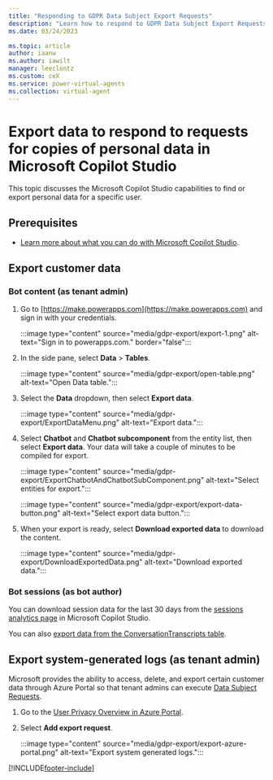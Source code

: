 ```yaml
---
title: "Responding to GDPR Data Subject Export Requests"
description: "Learn how to respond to GDPR Data Subject Export Requests for Microsoft Copilot Studio."
ms.date: 03/24/2023

ms.topic: article
author: iaanw
ms.author: iawilt
manager: leeclontz
ms.custom: ceX
ms.service: power-virtual-agents
ms.collection: virtual-agent
---
```


# Export data to respond to requests for copies of personal data in Microsoft Copilot Studio

This topic discusses the Microsoft Copilot Studio capabilities to find or export personal data for a specific user.

## Prerequisites

- [Learn more about what you can do with Microsoft Copilot Studio](fundamentals-what-is-power-virtual-agents.md).

## Export customer data

### Bot content (as tenant admin)

1. Go to [https://make.powerapps.com](https://make.powerapps.com) and sign in with your credentials.

   :::image type="content" source="media/gdpr-export/export-1.png" alt-text="Sign in to powerapps.com." border="false":::

1. In the side pane, select **Data** > **Tables**.

   :::image type="content" source="media/gdpr-export/open-table.png" alt-text="Open Data table.":::

1. Select the **Data** dropdown, then select **Export data**.

   :::image type="content" source="media/gdpr-export/ExportDataMenu.png" alt-text="Export data.":::

1. Select **Chatbot** and **Chatbot subcomponent** from the entity list, then select **Export data**. Your data will take a couple of minutes to be compiled for export.

   :::image type="content" source="media/gdpr-export/ExportChatbotAndChatbotSubComponent.png" alt-text="Select entities for export.":::

   :::image type="content" source="media/gdpr-export/export-data-button.png" alt-text="Select export data button.":::

1. When your export is ready, select **Download exported data** to download the content.

   :::image type="content" source="media/gdpr-export/DownloadExportedData.png" alt-text="Download exported data.":::

### Bot sessions (as bot author)

You can download session data for the last 30 days from the [sessions analytics page](analytics-sessions.md) in Microsoft Copilot Studio.

You can also [export data from the ConversationTranscripts table](analytics-sessions-transcripts.md#export-conversation-transcripts).

## Export system-generated logs (as tenant admin)

Microsoft provides the ability to access, delete, and export certain customer data through Azure Portal so that tenant admins can execute [Data Subject Requests](/compliance/regulatory/gdpr-dsr-azure#introduction-to-data-subject-requests-dsrs).

1. Go to the [User Privacy Overview in Azure Portal](https://portal.azure.com/#blade/Microsoft_Azure_Policy/UserPrivacyMenuBlade/Overview).

1. Select **Add export request**.

   :::image type="content" source="media/gdpr-export/export-azure-portal.png" alt-text="Export system generated logs.":::

[!INCLUDE[footer-include](includes/footer-banner.md)]
